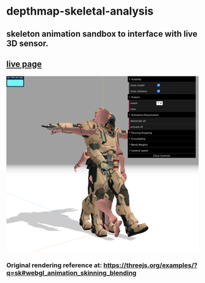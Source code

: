 # depthmap-skeletal-analysis

## skeleton animation sandbox to interface with live 3D sensor.

## [live page](https://ronerlih.github.io/depthmap-skeletal-analysis/client/)

![screenshot](client/screenshot.png)

### Original rendering reference at: https://threejs.org/examples/?q=sk#webgl_animation_skinning_blending
